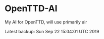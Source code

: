 # OpenTTD-AI
My AI for OpenTTD, will use primarily air

Latest backup: Sun Sep 22 15:04:01 UTC 2019
